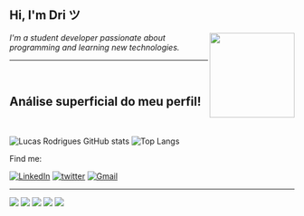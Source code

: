 ## Hi, I'm Dri ツ
<img src="https://www.tramaweb.com.br/wp-content/uploads/2019/10/f6719fd6-tenor.gif" align="right" height="150px" width="150px"></img>

<p><em>I'm a student developer passionate about programming and learning new technologies.</a>
 </em></p>
 
 <div>
  
</div>

<hr/>
 
<br/>

<div>
  <h2>Análise superficial do meu perfil!</h2>
  
  <br/>
  
  ![Lucas Rodrigues GitHub stats](https://github-readme-stats.vercel.app/api?username=lucrodrigues&theme=midnight-purple&show_icons=true)
  ![Top Langs](https://github-readme-stats.vercel.app/api/top-langs/?username=lucrodrigues&theme=midnight-purple)
  
  
  
</div>

<div>
<p align="left">
 Find me:
</p>

[![LinkedIn](https://img.shields.io/badge/LinkedIn-0077B5?style=for-the-badge&logo=linkedin&logoColor=white)](https://www.linkedin.com/in/lucaselielrodrigues/)
[![twitter](https://img.shields.io/badge/twitter-1DA1F2?style=for-the-badge&logo=twitter&logoColor=white)](https://twitter.com/drizxnn)
[![Gmail](https://img.shields.io/badge/-Gmail-%23333?style=for-the-badge&logo=gmail&logoColor=white)](mailto:lucasrodriguess2gmail.com)

</div>

<hr/>

<div>
  <img src="https://img.shields.io/badge/JavaScript-F7DF1E?style=for-the-badge&logo=javascript&logoColor=black"></img>
  <img src="https://img.shields.io/badge/HTML5-E34F26?style=for-the-badge&logo=html5&logoColor=white"></img>
  <img src="https://img.shields.io/badge/CSS3-1572B6?style=for-the-badge&logo=css3&logoColor=white"></img>
  <img src="https://img.shields.io/badge/Node.js-43853D?style=for-the-badge&logo=node.js&logoColor=white"></img>
  <img src="https://img.shields.io/badge/React-20232A?style=for-the-badge&logo=react&logoColor=61DAFB"></img>
</div>
